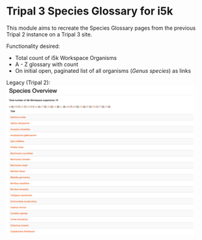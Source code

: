 # Tripal 3 Species Glossary for i5k

This module aims to recreate the Species Glossary pages from the previous Tripal 2 instance on a Tripal 3 site.

Functionality desired:
 - Total count of i5k Workspace Organisms
 - A - Z glossary with count
 - On initial open, paginated list of all organisms (*Genus species*) as links

Legacy (Tripal 2):
![Legacy Species Overview](Legacy.png)
